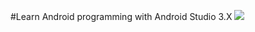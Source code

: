 #Learn Android programming with Android Studio 3.X
<a href="https://ngocminhtran.com/lap-trinh-android-trong-android-studio-3-x/" target="_blank"><img src="https://github.com/TranNgocMinh/Kotlin-and-Android/blob/master/CodeList/book_cover_android.png"/></a>
